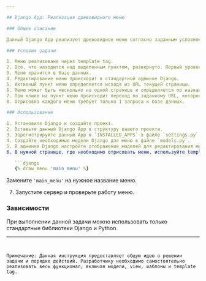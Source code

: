 ```yaml
---

## Django App: Реализация древовидного меню

### Общее описание

Данный Django App реализует древовидное меню согласно заданным условиям. Меню хранится в базе данных и редактируется в стандартной админке Django. Каждое меню может быть нарисовано на нужной странице с использованием template tag.

### Условия задачи

1. Меню реализовано через template tag.
2. Все, что находится над выделенным пунктом, развернуто. Первый уровень вложенности под выделенным пунктом также развернут.
3. Меню хранится в базе данных.
4. Редактирование меню происходит в стандартной админке Django.
5. Активный пункт меню определяется исходя из URL текущей страницы.
6. Меню может быть несколько на одной странице и определяется по названию.
7. При клике на пункт меню происходит переход по заданному URL, которое может быть задано явным образом или через named URL.
8. Отрисовка каждого меню требует только 1 запроса к базе данных.

### Использование

1. Установите Django и создайте проект.
2. Вставьте данный Django App в структуру вашего проекта.
3. Зарегистрируйте данный App в `INSTALLED_APPS` в файле `settings.py`.
4. Создайте необходимые модели Django для меню в файле `models.py`.
5. В админке Django настройте отображение моделей для редактирования меню.
6. В нужной странице, где необходимо отрисовать меню, используйте template tag следующим образом:

   ```django
   {% draw_menu 'main_menu' %}
   ```

   Замените `'main_menu'` на нужное название меню.

7. Запустите сервер и проверьте работу меню.

### Зависимости

При выполнении данной задачи можно использовать только стандартные библиотеки Django и Python.


---
```


Примечание: Данная инструкция предоставляет общую идею о решении задачи и порядке действий. Разработчику необходимо самостоятельно реализовать весь функционал, включая модели, view, шаблоны и template tag.
